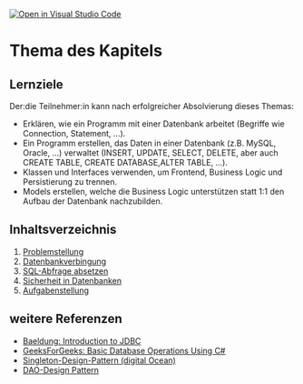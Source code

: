 [![Open in Visual Studio Code](https://classroom.github.com/assets/open-in-vscode-2e0aaae1b6195c2367325f4f02e2d04e9abb55f0b24a779b69b11b9e10269abc.svg)](https://classroom.github.com/online_ide?assignment_repo_id=17633727&assignment_repo_type=AssignmentRepo)
# Thema des Kapitels

## Lernziele
Der:die Teilnehmer:in kann nach erfolgreicher Absolvierung dieses Themas:
- Erklären, wie ein Programm mit einer Datenbank arbeitet (Begriffe wie Connection, Statement, ...).
- Ein Programm erstellen, das Daten in einer Datenbank (z.B. MySQL, Oracle, ...) verwaltet (INSERT, UPDATE, SELECT, DELETE, aber auch CREATE TABLE, CREATE DATABASE,ALTER TABLE, ...).
- Klassen und Interfaces verwenden, um Frontend, Business Logic und Persistierung zu trennen.
- Models erstellen, welche die Business Logic unterstützen statt 1:1 den Aufbau der Datenbank nachzubilden.

## Inhaltsverzeichnis

1. [Problemstellung](content/00-problemstellung.md)
1. [Datenbankverbingung](content/01-database-connection.md)
1. [SQL-Abfrage absetzen](content/02-execute-request.md)
1. [Sicherheit in Datenbanken](content/03-security-in-databases.md)
1. [Aufgabenstellung](content/XX-aufgabenstellung.md)

## weitere Referenzen

- [Baeldung: Introduction to JDBC](https://www.baeldung.com/java-jdbc)
- [GeeksForGeeks: Basic Database Operations Using C#](https://www.geeksforgeeks.org/basic-database-operations-using-c-sharp/)
- [Singleton-Design-Pattern (digital Ocean)](https://www.digitalocean.com/community/tutorials/java-singleton-design-pattern-best-practices-examples)
- [DAO-Design Pattern](https://www.geeksforgeeks.org/data-access-object-pattern/)